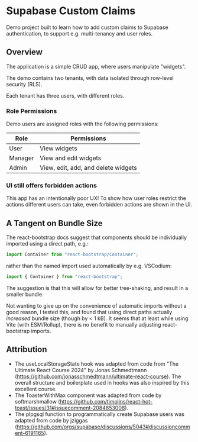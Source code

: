 # Supabase Custom Claims

Demo project built to learn how to add custom claims to Supabase authentication, to support e.g. multi-tenancy and user roles.

## Overview

The application is a simple CRUD app, where users manipulate "widgets".

The demo contains two tenants, with data isolated through row-level security (RLS).

Each tenant has three users, with different roles.

### Role Permissions

Demo users are assigned roles with the following permissions:

| Role    | Permissions                         |
| ------- | ----------------------------------- |
| User    | View widgets                        |
| Manager | View and edit widgets               |
| Admin   | View, edit, add, and delete widgets |

### UI still offers forbidden actions

This app has an intentionally poor UX!
To show how user roles restrict the actions different users can take, even forbidden actions are shown in the UI.

## A Tangent on Bundle Size

The react-bootstrap docs suggest that components should be individually imported using a direct path, e.g.:

```typescript
import Container from "react-bootstrap/Container";
```

rather than the named import used automatically by e.g. VSCodium:

```typescript
import { Container } from "react-bootstrap";
```

The suggestion is that this will allow for better tree-shaking, and result in a smaller bundle.

Not wanting to give up on the convenience of automatic imports without a good reason, I tested this, and found that using direct paths actually _increased_ bundle size (though by < 1 kB). It seems that at least while using Vite (with ESM/Rollup), there is no benefit to manually adjusting react-bootstrap imports.

## Attribution

-   The useLocalStorageState hook was adapted from code from "The Ultimate React Course 2024" by Jonas Schmedtmann (https://github.com/jonasschmedtmann/ultimate-react-course). The overall structure and boilerplate used in hooks was also inspired by this excellent course.
-   The ToasterWithMax component was adapted from code by softmarshmallow (https://github.com/timolins/react-hot-toast/issues/31#issuecomment-2084653008).
-   The plpgsql function to programmatically create Supabase users was adapted from code by jziggas (https://github.com/orgs/supabase/discussions/5043#discussioncomment-6191165).
